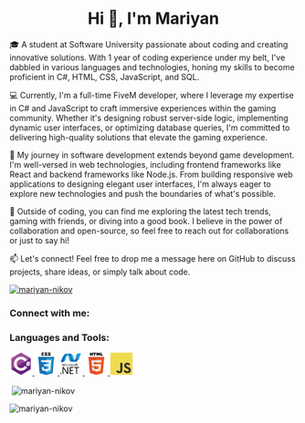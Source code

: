 <h1 align="center">Hi 👋, I'm Mariyan</h1>

🎓 A student at Software University passionate about coding and creating innovative solutions. With 1 year of coding experience under my belt, I've dabbled in various languages and technologies, honing my skills to become proficient in C#, HTML, CSS, JavaScript, and SQL.

💻 Currently, I'm a full-time FiveM developer, where I leverage my expertise in C# and JavaScript to craft immersive experiences within the gaming community. Whether it's designing robust server-side logic, implementing dynamic user interfaces, or optimizing database queries, I'm committed to delivering high-quality solutions that elevate the gaming experience.

🌟 My journey in software development extends beyond game development. I'm well-versed in web technologies, including frontend frameworks like React and backend frameworks like Node.js. From building responsive web applications to designing elegant user interfaces, I'm always eager to explore new technologies and push the boundaries of what's possible.

🚀 Outside of coding, you can find me exploring the latest tech trends, gaming with friends, or diving into a good book. I believe in the power of collaboration and open-source, so feel free to reach out for collaborations or just to say hi!

📫 Let's connect! Feel free to drop me a message here on GitHub to discuss projects, share ideas, or simply talk about code.

<p align="left"> <a href="https://github.com/ryo-ma/github-profile-trophy"><img src="https://github-profile-trophy.vercel.app/?username=mariyan-nikov" alt="mariyan-nikov" /></a> </p>

<h3 align="left">Connect with me:</h3>
<p align="left">
</p>

<h3 align="left">Languages and Tools:</h3>
<p align="left"> <a href="https://www.w3schools.com/cs/" target="_blank" rel="noreferrer"> <img src="https://raw.githubusercontent.com/devicons/devicon/master/icons/csharp/csharp-original.svg" alt="csharp" width="40" height="40"/> </a> <a href="https://www.w3schools.com/css/" target="_blank" rel="noreferrer"> <img src="https://raw.githubusercontent.com/devicons/devicon/master/icons/css3/css3-original-wordmark.svg" alt="css3" width="40" height="40"/> </a> <a href="https://dotnet.microsoft.com/" target="_blank" rel="noreferrer"> <img src="https://raw.githubusercontent.com/devicons/devicon/master/icons/dot-net/dot-net-original-wordmark.svg" alt="dotnet" width="40" height="40"/> </a> <a href="https://www.w3.org/html/" target="_blank" rel="noreferrer"> <img src="https://raw.githubusercontent.com/devicons/devicon/master/icons/html5/html5-original-wordmark.svg" alt="html5" width="40" height="40"/> </a> <a href="https://developer.mozilla.org/en-US/docs/Web/JavaScript" target="_blank" rel="noreferrer"> <img src="https://raw.githubusercontent.com/devicons/devicon/master/icons/javascript/javascript-original.svg" alt="javascript" width="40" height="40"/> </a> </p>

<p>&nbsp;<img align="center" src="https://github-readme-stats.vercel.app/api?username=mariyan-nikov&show_icons=true&locale=en" alt="mariyan-nikov" /></p>

<p align="left"> <img src="https://komarev.com/ghpvc/?username=mariyan-nikov&label=Profile%20views&color=0e75b6&style=flat" alt="mariyan-nikov" /> </p>

